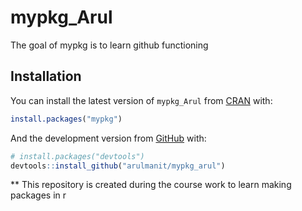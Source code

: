 
<!-- README.md is generated from README.Rmd. Please edit that file -->

# mypkg\_Arul

<!-- badges: start -->

<!-- badges: end -->

The goal of mypkg is to learn github functioning

## Installation

You can install the latest version of `mypkg_Arul` from
[CRAN](https://CRAN.R-project.org) with:

``` r
install.packages("mypkg")
```

And the development version from
[GitHub](https://github.com/arulmanit/mypkg_arul) with:

``` r
# install.packages("devtools")
devtools::install_github("arulmanit/mypkg_arul")
```

** This repository is created during the course work to learn making packages in r
